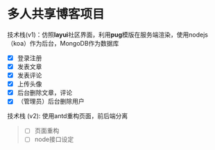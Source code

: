 # 多人共享博客项目

技术栈(v1)：仿照**layui**社区界面，利用**pug**模版在服务端渲染，使用nodejs（koa）作为后台，MongoDB作为数据库

- [x] 登录注册 
- [x] 发表文章
- [x] 发表评论
- [x] 上传头像
- [x] 后台删除文章，评论
- [x] （管理员）后台删除用户

技术栈 (v2): 使用antd重构页面，前后端分离

> - [ ] 页面重构
> - [ ] node接口设定

 